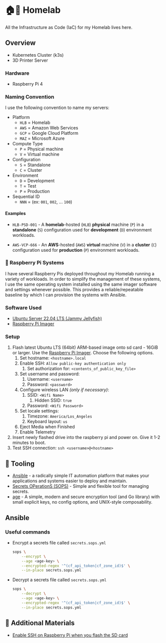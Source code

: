 # 🏠🧪 Homelab

All the Infrastructure as Code (IaC) for my Homelab lives here.

## Overview

*   Kubernetes Cluster (k3s)
*   3D Printer Server

### Hardware

*   Raspberry Pi 4

### Naming Convention

I use the following convention to name my servers:

*   Platform
    *   `HLB` = Homelab
    *   `AWS` = Amazon Web Services
    *   `GCP` = Google Cloud Platform
    *   `MAZ` = Microsoft Azure
*   Compute Type
    *   `P` = Physical machine
    *   `V` = Virtual machine
*   Configuration
    *   `S` = Standalone
    *   `C` = Cluster
*   Environment
    *   `D` = Development
    *   `T` = Test
    *   `P` = Production
*   Sequential ID
    *   `NNN` = (ex: `001`, `002`, ... `100`)

#### Examples

*   `HLB-PSD-001` - A **homelab**-hosted (`HLB`) **physical** machine (`P`) in a **standalone** (`S`) configuration used
    for **development** (`D`) environment workloads.

*   `AWS-VCP-666` - An **AWS**-hosted (`AWS`) **virtual** machine (`V`) in a **cluster** (`C`) configuration used for
    **production** (`P`) environment workloads.

### 🥧 Raspberry Pi Systems

I have several Raspberry Pis deployed throughout my Homelab running a variety of workloads. In order to simplify the
management of these systems, I use the same operating system installed using the same imager software and settings
whenever possible. This provides a reliable/repeatable baseline by which I can provision the systems with Ansible.

### Software Used

*   [Ubuntu Server 22.04 LTS (Jammy Jellyfish)](https://releases.ubuntu.com/jammy/)
*   [Raspberry Pi Imager](https://www.raspberrypi.com/software/)

### Setup

1.  Flash latest Ubuntu LTS (64bit) ARM-based image onto sd card - 16GiB or larger. Use the
    [Raspberry Pi Imager](https://www.raspberrypi.com/software/). Choose the following options.
    1.  Set hostname: `<hostname>.local`
    2.  Enable SSH: `Allow public-key authentication only`
        1.  Set authorization for: `<contents_of_public_key_file>`
    3.  Set username and password:
        1.  Username: `<username>`
        2.  Password: `<password>`
    4.  Configure wireless LAN _(only if necessary)_:
        1.  SSID: `<Wifi Name>`
            1.  Hidden SSID: `true`
        2.  Password: `<Wifi Password>`
    5.  Set locale settings:
        1.  Timezone: `America/Los_Angeles`
        2.  Keyboard layout: `us`
    6.  Eject Media when Finished
    7.  Enable Telemetry
2.  Insert newly flashed drive into the raspberry pi and power on. Give it 1-2 minutes to boot.
3.  Test SSH connection: `ssh <username>@<hostname>`

## 🔧 Tooling

*   [Ansible](https://www.ansible.com/) - a radically simple IT automation platform that makes your applications and
    systems easier to deploy and maintain.
*   [Secrets OPerationS (SOPS)](https://github.com/mozilla/sops) - Simple and flexible tool for managing secrets.
*   [age](https://github.com/FiloSottile/age) - A simple, modern and secure encryption tool (and Go library) with small
    explicit keys, no config options, and UNIX-style composability.

## Ansible

### Useful commands

*   Encrypt a secrets file called `secrets.sops.yml`

    ```sh
    sops \
        --encrypt \
        --age <age-key> \
        --encrypted-regex '^(cf_api_token|cf_zone_id)$' \
        --in-place secrets.sops.yml
    ```

*   Decrypt a secrets file called `secrets.sops.yml`

    ```sh
    sops \
        --decrypt \
        --age <age-key> \
        --encrypted-regex '^(cf_api_token|cf_zone_id)$' \
        --in-place secrets.sops.yml
    ```

## 🧠 Additional Materials

*   [Enable SSH on Raspberry Pi when you flash the SD card](https://roboticsbackend.com/enable-ssh-on-raspberry-pi-raspbian/#New_feature_Enable_SSH_directly_when_you_flash_the_SD_card)
